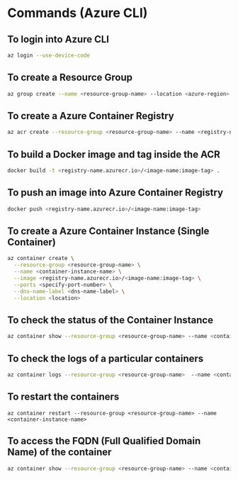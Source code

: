 # Commands (Azure CLI)

## To login into Azure CLI
```bash
az login --use-device-code
```

## To create a Resource Group
```bash
az group create --name <resource-group-name> --location <azure-region>
```
## To create a Azure Container Registry
```bash
az acr create --resource-group <resource-group-name> --name <registry-name> --sku <sku-name> --location <azure-region>
```

## To build a Docker image and tag inside the ACR
```bash
docker build -t <registry-name.azurecr.io>/<image-name:image-tag> . 
```

## To push an image into Azure Container Registry
```bash
docker push <registry-name.azurecr.io>/<image-name:image-tag>
```

## To create a Azure Container Instance (Single Container)
```bash
az container create \
  --resource-group <resource-group-name> \
  --name <container-instance-name> \
  --image <registry-name.azurecr.io>/<image-name:image-tag> \
  --ports <specify-port-number> \
  --dns-name-label <dns-name-label> \
  --location <location>
```

## To check the status of the Container Instance
```bash
az container show --resource-group <resource-group-name> --name <container-instance-name> --output table
```

## To check the logs of a particular containers
```bash
az container logs --resource-group <resource-group-name>  --name <container-instance-name> --container-name <container-name>
```

## To restart the containers
```
az container restart --resource-group <resource-group-name> --name <container-instance-name>
```

## To access the FQDN (Full Qualified Domain Name) of the container
```bash
az container show --resource-group <resource-group-name> --name <container-instance-name> --query ipAddress.fqdn
```